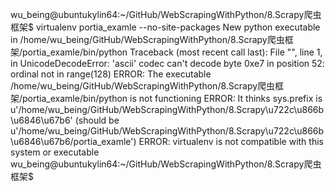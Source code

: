 wu_being@ubuntukylin64:~/GitHub/WebScrapingWithPython/8.Scrapy爬虫框架$ virtualenv portia_examle --no-site-packages
New python executable in /home/wu_being/GitHub/WebScrapingWithPython/8.Scrapy爬虫框架/portia_examle/bin/python
Traceback (most recent call last):
  File "<string>", line 1, in <module>
UnicodeDecodeError: 'ascii' codec can't decode byte 0xe7 in position 52: ordinal not in range(128)
ERROR: The executable /home/wu_being/GitHub/WebScrapingWithPython/8.Scrapy爬虫框架/portia_examle/bin/python is not functioning
ERROR: It thinks sys.prefix is u'/home/wu_being/GitHub/WebScrapingWithPython/8.Scrapy\u722c\u866b\u6846\u67b6' (should be u'/home/wu_being/GitHub/WebScrapingWithPython/8.Scrapy\u722c\u866b\u6846\u67b6/portia_examle')
ERROR: virtualenv is not compatible with this system or executable
wu_being@ubuntukylin64:~/GitHub/WebScrapingWithPython/8.Scrapy爬虫框架$ 


